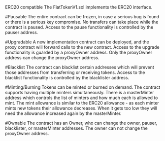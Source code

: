ERC20 compatible
The FiatTokenV1.sol implements the ERC20 interface.

#Pausable
The entire contract can be frozen, in case a serious bug is found or there is a serious key compromise. No transfers can take place while the contract is paused. Access to the pause functionality is controlled by the pauser address.

#Upgradable
A new implementation contract can be deployed, and the proxy contract will forward calls to the new contract. Access to the upgrade functionality is guarded by a proxyOwner address. Only the proxyOwner address can change the proxyOwner address.

#Blacklist
The contract can blacklist certain addresses which will prevent those addresses from transferring or receiving tokens. Access to the blacklist functionality is controlled by the blacklister address.

#Minting/Burning
Tokens can be minted or burned on demand. The contract supports having multiple minters simultaneously. There is a masterMinter address which controls the list of minters and how much each is allowed to mint. The mint allowance is similar to the ERC20 allowance - as each minter mints new tokens their allowance decreases. When it gets too low they will need the allowance increased again by the masterMinter.

#Ownable
The contract has an Owner, who can change the owner, pauser, blacklister, or masterMinter addresses. The owner can not change the proxyOwner address.
